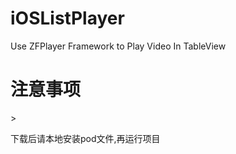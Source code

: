 # iOSListPlayer
Use ZFPlayer Framework to Play Video In TableView
<h1 color=red>注意事项</h1>>
<div>
	<p>下载后请本地安装pod文件,再运行项目</p>
</div>